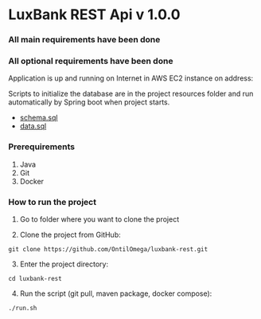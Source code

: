 LuxBank REST Api v 1.0.0
====

### All main requirements have been done

### All optional requirements have been done

Application is up and running on Internet in AWS EC2 instance on address:


Scripts to initialize the database are in the project resources folder and run automatically by Spring boot when project starts.
 - [schema.sql](src/main/resources/schema.sql)
 - [data.sql](src/main/resources/data.sql)

### Prerequirements

1. Java
2. Git
3. Docker

### How to run the project
1. Go to folder where you want to clone the project

2. Clone the project from GitHub:
```
git clone https://github.com/OntilOmega/luxbank-rest.git 
```
3. Enter the project directory:
```
cd luxbank-rest
```
4. Run the script (git pull, maven package, docker compose):
```
./run.sh
```
